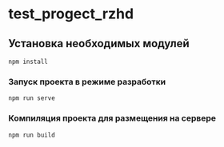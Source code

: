 # test_progect_rzhd

## Установка необходимых модулей

```
npm install
```

### Запуск проекта в режиме разработки

```
npm run serve
```

### Компиляция проекта для размещения на сервере

```
npm run build
```
